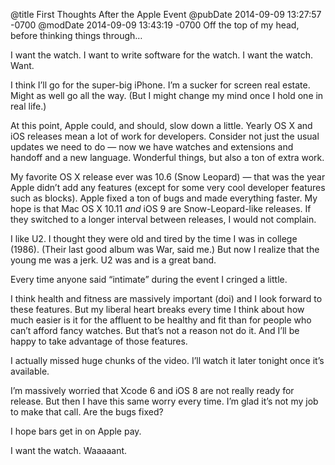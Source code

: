 @title First Thoughts After the Apple Event
@pubDate 2014-09-09 13:27:57 -0700
@modDate 2014-09-09 13:43:19 -0700
Off the top of my head, before thinking things through…

I want the watch. I want to write software for the watch. I want the watch. Want.

I think I’ll go for the super-big iPhone. I’m a sucker for screen real estate. Might as well go all the way. (But I might change my mind once I hold one in real life.)

At this point, Apple could, and should, slow down a little. Yearly OS X and iOS releases mean a lot of work for developers. Consider not just the usual updates we need to do — now we have watches and extensions and handoff and a new language. Wonderful things, but also a ton of extra work.

My favorite OS X release ever was 10.6 (Snow Leopard) — that was the year Apple didn’t add any features (except for some very cool developer features such as blocks). Apple fixed a ton of bugs and made everything faster. My hope is that Mac OS X 10.11 *and* iOS 9 are Snow-Leopard-like releases. If they switched to a longer interval between releases, I would not complain.

I like U2. I thought they were old and tired by the time I was in college (1986). (Their last good album was War, said me.) But now I realize that the young me was a jerk. U2 was and is a great band.

Every time anyone said “intimate” during the event I cringed a little.

I think health and fitness are massively important (doi) and I look forward to these features. But my liberal heart breaks every time I think about how much easier is it for the affluent to be healthy and fit than for people who can’t afford fancy watches. But that’s not a reason not do it. And I’ll be happy to take advantage of those features.

I actually missed huge chunks of the video. I’ll watch it later tonight once it’s available.

I’m massively worried that Xcode 6 and iOS 8 are not really ready for release. But then I have this same worry every time. I’m glad it’s not my job to make that call. Are the bugs fixed?

I hope bars get in on Apple pay.

I want the watch. Waaaaant.
